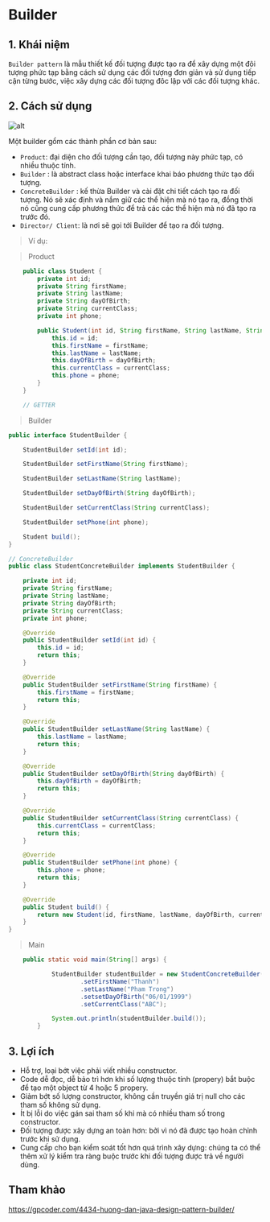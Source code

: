 # Builder 
## 1. Khái niệm
`Builder pattern` là mẫu thiết kế đối tượng được tạo ra để xây dựng một đôi tượng phức tạp bằng cách sử dụng các đối tượng đơn giản và sử dụng tiếp cận từng bước, việc xây dựng các đối tượng đôc lập với các đối tượng khác.
## 2. Cách sử dụng
![alt](https://gpcoder.com/wp-content/uploads/2018/09/design-patterns-builder-diagram.png)

Một builder gồm các thành phần cơ bản sau:
- `Product`: đại diện cho đối tượng cần tạo, đối tượng này phức tạp, có nhiều thuộc tính.
- `Builder` : là abstract class hoặc interface khai báo phương thức tạo đối tượng.
- `ConcreteBuilder` : kế thừa Builder và cài đặt chi tiết cách tạo ra đối tượng. Nó sẽ xác định và nắm giữ các thể hiện mà nó tạo ra, đồng thời nó cũng cung cấp phương thức để trả các các thể hiện mà nó đã tạo ra trước đó.
- `Director/ Client`: là nơi sẽ gọi tới Builder để tạo ra đối tượng.

>Ví dụ:

>Product
```java
    public class Student {
        private int id;
        private String firstName;
        private String lastName;
        private String dayOfBirth;
        private String currentClass;
        private int phone;

        public Student(int id, String firstName, String lastName, String dayOfBirth, String currentClass, int phone) {
            this.id = id;
            this.firstName = firstName;
            this.lastName = lastName;
            this.dayOfBirth = dayOfBirth;
            this.currentClass = currentClass;
            this.phone = phone;
        }
    }

    // GETTER
```
> Builder
```java
public interface StudentBuilder {

    StudentBuilder setId(int id);

    StudentBuilder setFirstName(String firstName);

    StudentBuilder setLastName(String lastName);

    StudentBuilder setDayOfBirth(String dayOfBirth);

    StudentBuilder setCurrentClass(String currentClass);

    StudentBuilder setPhone(int phone);

    Student build();
}
```

```java
// ConcreteBuilder
public class StudentConcreteBuilder implements StudentBuilder {

    private int id;
    private String firstName;
    private String lastName;
    private String dayOfBirth;
    private String currentClass;
    private int phone;

    @Override
    public StudentBuilder setId(int id) {
        this.id = id;
        return this;
    }

    @Override
    public StudentBuilder setFirstName(String firstName) {
        this.firstName = firstName;
        return this;
    }

    @Override
    public StudentBuilder setLastName(String lastName) {
        this.lastName = lastName;
        return this;
    }

    @Override
    public StudentBuilder setDayOfBirth(String dayOfBirth) {
        this.dayOfBirth = dayOfBirth;
        return this;
    }

    @Override
    public StudentBuilder setCurrentClass(String currentClass) {
        this.currentClass = currentClass;
        return this;
    }

    @Override
    public StudentBuilder setPhone(int phone) {
        this.phone = phone;
        return this;
    }

    @Override
    public Student build() {
        return new Student(id, firstName, lastName, dayOfBirth, currentClass, phone);
    }
}
```
> Main
```java
    public static void main(String[] args) {

            StudentBuilder studentBuilder = new StudentConcreteBuilder()
                    .setFirstName("Thanh")
                    .setLastName("Pham Trong")
                    .setsetDayOfBirth("06/01/1999")
                    .setCurrentClass("ABC");

            System.out.println(studentBuilder.build());
        }
```
## 3. Lợi ích
- Hỗ trợ, loại bớt việc phải viết nhiều constructor.
- Code dễ đọc, dễ bảo trì hơn khi số lượng thuộc tính (propery) bắt buộc để tạo một object từ 4 hoặc 5 propery.
- Giảm bớt số lượng constructor, không cần truyền giá trị null cho các tham số không sử dụng.
- Ít bị lỗi do việc gán sai tham số khi mà có nhiều tham số trong constructor.
- Đối tượng được xây dựng an toàn hơn: bởi vì nó đã được tạo hoàn chỉnh trước khi sử dụng.
- Cung cấp cho bạn kiểm soát tốt hơn quá trình xây dựng: chúng ta có thể thêm xử lý kiểm tra ràng buộc trước khi đối tượng được trả về người dùng.

## Tham khảo

https://gpcoder.com/4434-huong-dan-java-design-pattern-builder/